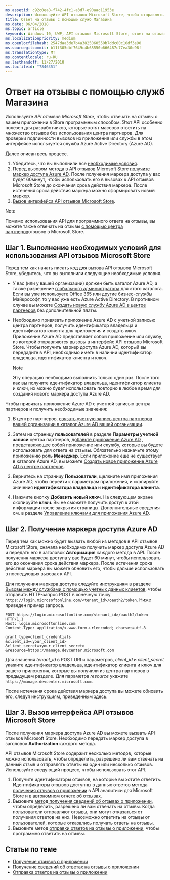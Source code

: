 ```yaml
---
ms.assetid: c92c0ea8-f742-4fc1-a3d7-e90aac11953e
description: Используйте API отзывов Microsoft Store, чтобы отправлять ответы на отзывы о вашем приложении в Store программным способом.
title: Ответ на отзывы с помощью служб Магазина
ms.date: 06/04/2018
ms.topic: article
keywords: Windows 10, UWP, API отзывов Microsoft Store, ответ на отзывы
ms.localizationpriority: medium
ms.openlocfilehash: 2547daa3de7b4a3825060550b7ddc00c10df3e90
ms.sourcegitcommit: b11f305dbf7649c4b68550b666487c77ea30d98f
ms.translationtype: MT
ms.contentlocale: ru-RU
ms.lasthandoff: 11/27/2018
ms.locfileid: "7846351"
---
```

# <a name="respond-to-reviews-using-store-services"></a>Ответ на отзывы с помощью служб Магазина

Используйте *API отзывов Microsoft Store*, чтобы отвечать на отзывы о вашем приложении в Store программным способом. Этот API особенно полезен для разработчиков, которые хотят массово ответить на множество отзывов без использования центра партнеров. Для проверки подлинности вызовов из приложения или службы в этом интерфейсе используется служба Azure Active Directory (Azure AD).

Далее описан весь процесс.

1.  Убедитесь, что вы выполнили все [необходимые условия](#prerequisites).
2.  Перед вызовом метода в API отзывов Microsoft Store [получите маркер доступа Azure AD](#obtain-an-azure-ad-access-token). После получения маркера доступа у вас будет 60минут, чтобы использовать его в вызовах к API отзывов Microsoft Store до окончания срока действия маркера. После истечения срока действия маркера можно сформировать новый маркер.
3.  [Вызов интерфейса API отзывов Microsoft Store](#call-the-windows-store-reviews-api).

> [!NOTE]
> Помимо использования API для программного ответа на отзывы, вы можете также отвечать на отзывы [с помощью центра партнеров](../publish/respond-to-customer-reviews.md)отзывов в Microsoft Store.

<span id="prerequisites" />

## <a name="step-1-complete-prerequisites-for-using-the-microsoft-store-reviews-api"></a>Шаг 1. Выполнение необходимых условий для использования API отзывов Microsoft Store

Перед тем как начать писать код для вызова API отзывов Microsoft Store, убедитесь, что вы выполнили следующие необходимые условия.

* У вас (или у вашей организации) должен быть каталог Azure AD, а также разрешение [глобального администратора](http://go.microsoft.com/fwlink/?LinkId=746654) для этого каталога. Если вы уже используете Office 365 или другие бизнес-службы Майкрософт, то у вас уже есть Azure Active Directory. В противном случае вы можете [Создать новую службу Azure AD в центре партнеров](../publish/associate-azure-ad-with-dev-center.md#create-a-brand-new-azure-ad-to-associate-with-your-partner-center-account) без дополнительной платы.

* Необходимо привязать приложение Azure AD с учетной записью центра партнеров, получить идентификатор владельца и идентификатор клиента для приложения и создать ключ. Приложение Azure AD представляет собой приложение или службу, из которой отправляются вызовы в интерфейс API отзывов Microsoft Store. Чтобы получить маркер доступа Azure AD, который вы передадите в API, необходимо иметь в наличии идентификатор владельца, идентификатор клиента и ключ.
    > [!NOTE]
    > Эту операцию необходимо выполнить только один раз. После того как вы получите идентификатор владельца, идентификатор клиента и ключ, их можно будет использовать повторно в любое время для создания нового маркера доступа Azure AD.

Чтобы привязать приложение Azure AD с учетной записью центра партнеров и получить необходимые значения:

1.  В центре партнеров, [связать учетную запись центра партнеров вашей организации в каталог Azure AD вашей организации](../publish/associate-azure-ad-with-dev-center.md).

2.  Затем на страницу **пользователей** в разделе **Параметры учетной записи** центра партнеров, [добавьте приложение Azure AD](../publish/add-users-groups-and-azure-ad-applications.md#add-azure-ad-applications-to-your-partner-center-account) , представляющее собой приложение или службу, которые вы будете использовать для ответа на отзывы. Обязательно назначьте этому приложению роль **Менеджер**. Если приложение еще не существует в каталоге Azure AD, вы можете [Создать новое приложение Azure AD в центре партнеров](../publish/add-users-groups-and-azure-ad-applications.md#create-a-new-azure-ad-application-account-in-your-organizations-directory-and-add-it-to-your-partner-center-account). 

3.  Вернитесь на страницу **Пользователи**, щелкните имя приложения Azure AD, чтобы перейти к параметрам приложения, и скопируйте значения **идентификатора владельца** и **идентификатора клиента**.

4. Нажмите кнопку **Добавить новый ключ**. На следующем экране скопируйте **ключ**. Вы не сможете получить доступ к этой информации после закрытия страницы. Дополнительные сведения см. в разделе [Управление ключами для приложения Azure AD](../publish/add-users-groups-and-azure-ad-applications.md#manage-keys).

<span id="obtain-an-azure-ad-access-token" />

## <a name="step-2-obtain-an-azure-ad-access-token"></a>Шаг 2. Получение маркера доступа Azure AD

Перед тем как можно будет вызвать любой из методов в API отзывов Microsoft Store, сначала необходимо получить маркер доступа Azure AD и передать его в заголовок **Авторизация** каждого метода в API. После получения маркера доступа у вас будет 60 минут, чтобы использовать его до окончания срока действия маркера. После истечения срока действия маркера вы можете обновить его, чтобы дальше использовать в последующих вызовах к API.

Для получения маркера доступа следуйте инструкциям в разделе [Вызовы между службами с помощью учетных данных клиентов](https://azure.microsoft.com/documentation/articles/active-directory-protocols-oauth-service-to-service/), чтобы отправить HTTP-запрос POST в конечную точку ```https://login.microsoftonline.com/<tenant_id>/oauth2/token```. Ниже приведен пример запроса.

```syntax
POST https://login.microsoftonline.com/<tenant_id>/oauth2/token HTTP/1.1
Host: login.microsoftonline.com
Content-Type: application/x-www-form-urlencoded; charset=utf-8

grant_type=client_credentials
&client_id=<your_client_id>
&client_secret=<your_client_secret>
&resource=https://manage.devcenter.microsoft.com
```

Для значения *tenant\_id* в POST URI и параметров, *client\_id* и *client\_secret* укажите идентификатор владельца, идентификатор клиента и ключ для вашего приложения, которые вы получили из центра партнеров в предыдущем разделе. Для параметра *resource* укажите ```https://manage.devcenter.microsoft.com```.

После истечения срока действия маркера доступа вы можете обновить его, следуя инструкциям, приведенным [здесь](https://azure.microsoft.com/documentation/articles/active-directory-protocols-oauth-code/#refreshing-the-access-tokens).

<span id="call-the-windows-store-reviews-api" />

## <a name="step-3-call-the-microsoft-store-reviews-api"></a>Шаг 3. Вызов интерфейса API отзывов Microsoft Store

После получения маркера доступа Azure AD вы можете вызвать API отзывов Microsoft Store. Необходимо передать маркер доступа в заголовок **Authorization** каждого метода.

API отзывов Microsoft Store содержит несколько методов, которые можно использовать, чтобы определить, разрешено ли вам отвечать на данный отзыв и отправлять ответы на один или несколько отзывов. Используйте следующий процесс, чтобы использовать этот API.

1. Получите идентификаторы отзывов, на которые вы хотите ответить. Идентификаторы отзывов доступны в данных ответов метода [получения отзывов о приложении](get-app-reviews.md) в API аналитики для Microsoft Store и в [автономном](../publish/download-analytic-reports.md) [отчете об отзывах](../publish/reviews-report.md).
2. Вызовите [метод получения сведений об отзывах о приложении](get-response-info-for-app-reviews.md), чтобы определить, разрешено ли вам отвечать на отзывы. Когда пользователи отправляют отзывы, они могут отказаться от получения ответов на них. Невозможно ответить на отзывы от пользователей, которые отказались получать ответы на отзывы.
3. Вызовите метод [отправки ответов на отзывы о приложении](submit-responses-to-app-reviews.md), чтобы программно ответить на отзывы.


## <a name="related-topics"></a>Статьи по теме

* [Получение отзывов о приложении](get-app-reviews.md)
* [Получение сведений об ответах на отзывы о приложении](get-response-info-for-app-reviews.md)
* [Отправка ответов на отзывы о приложении](submit-responses-to-app-reviews.md)

 
